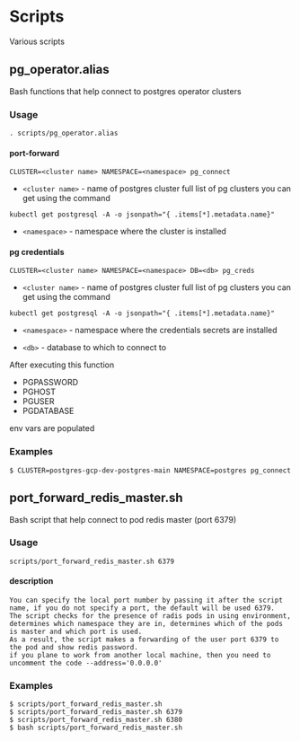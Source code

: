 # Scripts
Various scripts

## pg_operator.alias
Bash functions that help connect to postgres operator clusters

### Usage

```
. scripts/pg_operator.alias
```

#### port-forward

```
CLUSTER=<cluster name> NAMESPACE=<namespace> pg_connect
```

* `<cluster name>` - name of postgres cluster full list of pg clusters you can get using the command 

```
kubectl get postgresql -A -o jsonpath="{ .items[*].metadata.name}"
```

* `<namespace>` - namespace where the cluster is installed

#### pg credentials

```
CLUSTER=<cluster name> NAMESPACE=<namespace> DB=<db> pg_creds
```

* `<cluster name>` - name of postgres cluster full list of pg clusters you can get using the command 

```
kubectl get postgresql -A -o jsonpath="{ .items[*].metadata.name}" 
```

* `<namespace>` - namespace where the credentials secrets are installed

* `<db>` - database to which to connect to

After executing this function

* PGPASSWORD
* PGHOST
* PGUSER
* PGDATABASE

env vars are populated

### Examples

```
$ CLUSTER=postgres-gcp-dev-postgres-main NAMESPACE=postgres pg_connect
```


## port_forward_redis_master.sh
Bash script that help connect to pod redis master (port 6379)

### Usage

```
scripts/port_forward_redis_master.sh 6379
```

#### description

```
You can specify the local port number by passing it after the script name, if you do not specify a port, the default will be used 6379.
The script checks for the presence of radis pods in using environment, determines which namespace they are in, determines which of the pods is master and which port is used. 
As a result, the script makes a forwarding of the user port 6379 to the pod and show redis password.
if you plane to work from another local machine, then you need to uncomment the code --address='0.0.0.0'
```

### Examples

```
$ scripts/port_forward_redis_master.sh
$ scripts/port_forward_redis_master.sh 6379
$ scripts/port_forward_redis_master.sh 6380
$ bash scripts/port_forward_redis_master.sh

```



